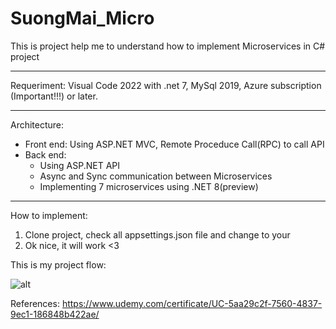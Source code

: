 # SuongMai_Micro

This is project help me to understand how to implement Microservices in C# project
********************
Requeriment: Visual Code 2022 with .net 7, MySql 2019, Azure subscription (Important!!!) or later.
********************
Architecture: 
- Front end: Using ASP.NET MVC, Remote Proceduce Call(RPC) to call API
- Back end:
  + Using ASP.NET API
  + Async and Sync communication between Microservices
  + Implementing 7 microservices using .NET 8(preview)
********************
How to implement:
  1. Clone project, check all appsettings.json file and change to your
  2. Ok nice, it will work <3

This is my project flow: 

![alt](https://scontent.fsgn5-11.fna.fbcdn.net/v/t1.15752-9/379630721_692106062405496_8409236234611633978_n.jpg?_nc_cat=110&ccb=1-7&_nc_sid=ae9488&_nc_ohc=fbdPi1CDzGIAX_rjXJv&_nc_ht=scontent.fsgn5-11.fna&oh=03_AdTl6ODZBmFLVyGIt-jughZ5fJm-ErBXGvL5FoJ2hQjlNw&oe=6535B0F2)


References: https://www.udemy.com/certificate/UC-5aa29c2f-7560-4837-9ec1-186848b422ae/
